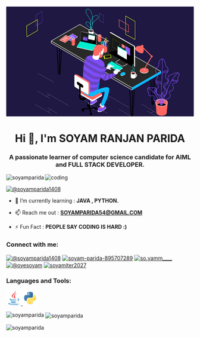 ![logo](https://github.com/soyamparida/soyamparida/blob/master/BANNER.1.gif)
<h1 align="center">Hi 👋, I'm SOYAM RANJAN PARIDA</h1>
<h3 align="center">A passionate learner of computer science candidate for AIML and FULL STACK DEVELOPER.</h3>
<img align="right" alt="coding" width="400" src="https://camo.githubusercontent.com/19db51af5f90f1b152bc0b9078f5fe97053955be5074f03f17019c70345bdcdb/68747470733a2f2f6d69726f2e6d656469756d2e636f6d2f6d61782f313336302f302a37513379765349765f7430696f4a2d5a2e676966">
<p align="left"> <img src="https://komarev.com/ghpvc/?username=soyamparida&label=Profile%20views&color=0e75b6&style=flat" alt="soyamparida" /> </p>

<p align="left"> <a href="https://twitter.com/@soyamparida1408" target="blank"><img src="https://img.shields.io/twitter/follow/@soyamparida1408?logo=twitter&style=for-the-badge" alt="@soyamparida1408" /></a> </p>

- 🌱 I’m currently learning : **JAVA , PYTHON.**

- 📫 Reach me out : **SOYAMPARIDA54@GMAIL.COM**

- ⚡ Fun Fact : **PEOPLE SAY CODING IS HARD :)**

<h3 align="left">Connect with me:</h3>
<p align="left">
<a href="https://twitter.com/@soyamparida1408" target="blank"><img align="center" src="https://raw.githubusercontent.com/rahuldkjain/github-profile-readme-generator/master/src/images/icons/Social/twitter.svg" alt="@soyamparida1408" height="30" width="40" /></a>
<a href="https://linkedin.com/in/soyam-parida-895707289" target="blank"><img align="center" src="https://raw.githubusercontent.com/rahuldkjain/github-profile-readme-generator/master/src/images/icons/Social/linked-in-alt.svg" alt="soyam-parida-895707289" height="30" width="40" /></a>
<a href="https://instagram.com/so.yamm____" target="blank"><img align="center" src="https://raw.githubusercontent.com/rahuldkjain/github-profile-readme-generator/master/src/images/icons/Social/instagram.svg" alt="so.yamm____" height="30" width="40" /></a>
<a href="https://www.youtube.com/c/@oyesoyam" target="blank"><img align="center" src="https://raw.githubusercontent.com/rahuldkjain/github-profile-readme-generator/master/src/images/icons/Social/youtube.svg" alt="@oyesoyam" height="30" width="40" /></a>
<a href="https://www.leetcode.com/soyamiter2027" target="blank"><img align="center" src="https://raw.githubusercontent.com/rahuldkjain/github-profile-readme-generator/master/src/images/icons/Social/leet-code.svg" alt="soyamiter2027" height="30" width="40" /></a>
</p>

<h3 align="left">Languages and Tools:</h3>
<p align="left"> <a href="https://www.java.com" target="_blank" rel="noreferrer"> <img src="https://raw.githubusercontent.com/devicons/devicon/master/icons/java/java-original.svg" alt="java" width="40" height="40"/> </a> <a href="https://www.python.org" target="_blank" rel="noreferrer"> <img src="https://raw.githubusercontent.com/devicons/devicon/master/icons/python/python-original.svg" alt="python" width="40" height="40"/> </a> </p>

<p><img align="left" src="https://github-readme-stats.vercel.app/api/top-langs?username=soyamparida&show_icons=true&locale=en&layout=compact" alt="soyamparida" /></p>

<p>&nbsp;<img align="center" src="https://github-readme-stats.vercel.app/api?username=soyamparida&show_icons=true&locale=en" alt="soyamparida" /></p>

<p><img align="center" src="https://github-readme-streak-stats.herokuapp.com/?user=soyamparida&" alt="soyamparida" /></p>







